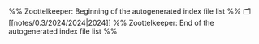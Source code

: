 %% Zoottelkeeper: Beginning of the autogenerated index file list  %%
🗂️ [[notes/0.3/2024/2024|2024]]
%% Zoottelkeeper: End of the autogenerated index file list  %%
